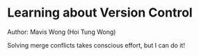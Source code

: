 # Learning about Version Control
Author: Mavis Wong (Hoi Tung Wong)

Solving merge conflicts takes conscious effort, but I can do it!
